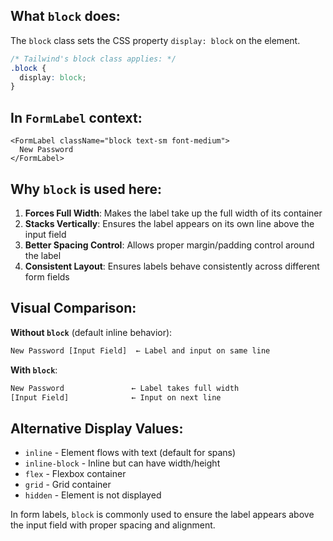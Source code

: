 ## What `block` does:

The `block` class sets the CSS property `display: block` on the element.

```css
/* Tailwind's block class applies: */
.block {
  display: block;
}
```

## In `FormLabel` context:
``` tsx 
<FormLabel className="block text-sm font-medium">
  New Password
</FormLabel>
```

## Why `block` is used here:

1. **Forces Full Width**: Makes the label take up the full width of its container
2. **Stacks Vertically**: Ensures the label appears on its own line above the input field
3. **Better Spacing Control**: Allows proper margin/padding control around the label
4. **Consistent Layout**: Ensures labels behave consistently across different form fields

## Visual Comparison:

**Without `block`** (default inline behavior):
``` bash
New Password [Input Field]  ← Label and input on same line
```

**With `block`**:
``` bash
New Password               ← Label takes full width
[Input Field]              ← Input on next line
``` 

## Alternative Display Values:

- `inline` - Element flows with text (default for spans)
- `inline-block` - Inline but can have width/height
- `flex` - Flexbox container
- `grid` - Grid container
- `hidden` - Element is not displayed

In form labels, `block` is commonly used to ensure the label appears above the input field with proper spacing and alignment.